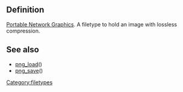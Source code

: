 Definition
----------

[Portable Network
Graphics](http://en.wikipedia.org/wiki/Portable_Network_Graphics). A
filetype to hold an image with lossless compression.

See also
--------

-   [png\_load](png_load "wikilink")()
-   [png\_save](png_save "wikilink")()

<Category:filetypes>
